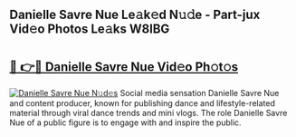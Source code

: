 ## Danielle Savre Nue Le𝚊k𝚎d N𝚞𝚍e - Part-jux Vid𝚎o Photos Le𝚊ks W8lBG

# <h2><a href="http://fb5ioz5.evod.top/?m=Danielle+Savre+Nue">🔗 👉🔴 Danielle Savre Nue Vid𝚎o Ph𝚘t𝚘s</a></h2>

[![Danielle Savre Nue N𝚞d𝚎s](https://i.imgur.com/8V9OHl7.gif)](http://fb5ioz5.evod.top/?m=Danielle+Savre+Nue)
Social media sensation Danielle Savre Nue and content producer, known for publishing dance and lifestyle-related material through viral dance trends and mini vlogs. The role Danielle Savre Nue of a public figure is to engage with and inspire the public. 
